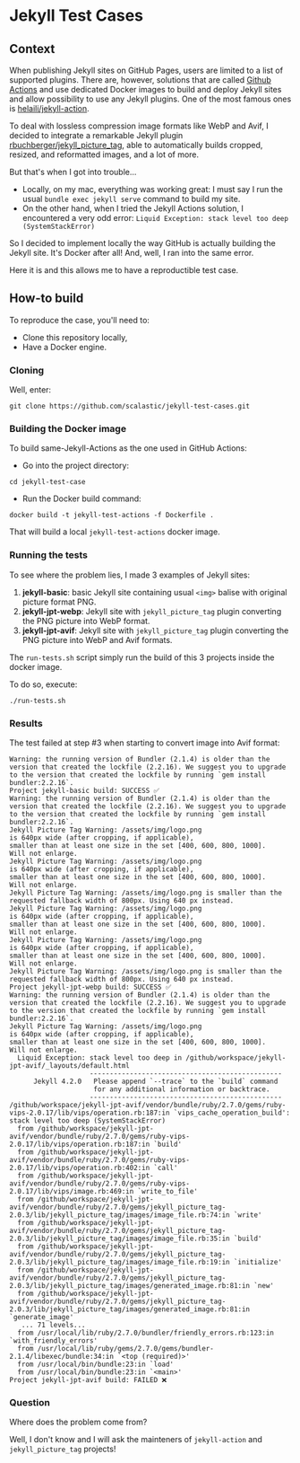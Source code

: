 # Jekyll Test Cases

## Context

When publishing Jekyll sites on GitHub Pages, users are limited to a list of supported plugins. There are, however, solutions that are called [Github Actions](https://docs.github.com/en/actions) and use dedicated Docker images to build and deploy Jekyll sites and allow possibility to use any Jekyll plugins. One of the most famous ones is [helaili/jekyll-action](https://github.com/helaili/jekyll-action).

To deal with lossless compression image formats like WebP and Avif, I decided to integrate a remarkable Jekyll plugin [rbuchberger/jekyll_picture_tag](https://github.com/rbuchberger/jekyll_picture_tag), able to automatically builds cropped, resized, and reformatted images, and a lot of more.

But that's when I got into trouble...

- Locally, on my mac, everything was working great: I must say I run the usual `bundle exec jekyll serve` command to build my site.
- On the other hand, when I tried the Jekyll Actions solution, I encountered a very odd error: 
```Liquid Exception: stack level too deep (SystemStackError)``` 

So I decided to implement locally the way GitHub is actually building the Jekyll site. It's Docker after all! And, well, I ran into the same error.

Here it is and this allows me to have a reproductible test case.

## How-to build

To reproduce the case, you'll need to:
- Clone this repository locally,
- Have a Docker engine.

### Cloning

Well, enter:
```
git clone https://github.com/scalastic/jekyll-test-cases.git
```

### Building the Docker image

To build same-Jekyll-Actions as the one used in GitHub Actions:

- Go into the project directory:
```
cd jekyll-test-case
```

- Run the Docker build command:
```
docker build -t jekyll-test-actions -f Dockerfile .
```
That will build a local `jekyll-test-actions` docker image.

### Running the tests

To see where the problem lies, I made 3 examples of Jekyll sites:
1. **jekyll-basic**: basic Jekyll site containing usual `<img>` balise with original picture format PNG.
1. **jekyll-jpt-webp**: Jekyll site with `jekyll_picture_tag` plugin converting the PNG picture into WebP format.
1. **jekyll-jpt-avif**: Jekyll site with `jekyll_picture_tag` plugin converting the PNG picture into WebP and Avif formats.

The `run-tests.sh` script simply run the build of this 3 projects inside the docker image. 

To do so, execute:
```
./run-tests.sh
```

### Results

The test failed at step #3 when starting to convert image into Avif format:
```
Warning: the running version of Bundler (2.1.4) is older than the version that created the lockfile (2.2.16). We suggest you to upgrade to the version that created the lockfile by running `gem install bundler:2.2.16`.
Project jekyll-basic build: SUCCESS ✅
Warning: the running version of Bundler (2.1.4) is older than the version that created the lockfile (2.2.16). We suggest you to upgrade to the version that created the lockfile by running `gem install bundler:2.2.16`.
Jekyll Picture Tag Warning: /assets/img/logo.png
is 640px wide (after cropping, if applicable),
smaller than at least one size in the set [400, 600, 800, 1000].
Will not enlarge.
Jekyll Picture Tag Warning: /assets/img/logo.png
is 640px wide (after cropping, if applicable),
smaller than at least one size in the set [400, 600, 800, 1000].
Will not enlarge.
Jekyll Picture Tag Warning: /assets/img/logo.png is smaller than the requested fallback width of 800px. Using 640 px instead.
Jekyll Picture Tag Warning: /assets/img/logo.png
is 640px wide (after cropping, if applicable),
smaller than at least one size in the set [400, 600, 800, 1000].
Will not enlarge.
Jekyll Picture Tag Warning: /assets/img/logo.png
is 640px wide (after cropping, if applicable),
smaller than at least one size in the set [400, 600, 800, 1000].
Will not enlarge.
Jekyll Picture Tag Warning: /assets/img/logo.png is smaller than the requested fallback width of 800px. Using 640 px instead.
Project jekyll-jpt-webp build: SUCCESS ✅
Warning: the running version of Bundler (2.1.4) is older than the version that created the lockfile (2.2.16). We suggest you to upgrade to the version that created the lockfile by running `gem install bundler:2.2.16`.
Jekyll Picture Tag Warning: /assets/img/logo.png
is 640px wide (after cropping, if applicable),
smaller than at least one size in the set [400, 600, 800, 1000].
Will not enlarge.
  Liquid Exception: stack level too deep in /github/workspace/jekyll-jpt-avif/_layouts/default.html
                    ------------------------------------------------
      Jekyll 4.2.0   Please append `--trace` to the `build` command 
                     for any additional information or backtrace. 
                    ------------------------------------------------
/github/workspace/jekyll-jpt-avif/vendor/bundle/ruby/2.7.0/gems/ruby-vips-2.0.17/lib/vips/operation.rb:187:in `vips_cache_operation_build': stack level too deep (SystemStackError)
  from /github/workspace/jekyll-jpt-avif/vendor/bundle/ruby/2.7.0/gems/ruby-vips-2.0.17/lib/vips/operation.rb:187:in `build'
  from /github/workspace/jekyll-jpt-avif/vendor/bundle/ruby/2.7.0/gems/ruby-vips-2.0.17/lib/vips/operation.rb:402:in `call'
  from /github/workspace/jekyll-jpt-avif/vendor/bundle/ruby/2.7.0/gems/ruby-vips-2.0.17/lib/vips/image.rb:469:in `write_to_file'
  from /github/workspace/jekyll-jpt-avif/vendor/bundle/ruby/2.7.0/gems/jekyll_picture_tag-2.0.3/lib/jekyll_picture_tag/images/image_file.rb:74:in `write'
  from /github/workspace/jekyll-jpt-avif/vendor/bundle/ruby/2.7.0/gems/jekyll_picture_tag-2.0.3/lib/jekyll_picture_tag/images/image_file.rb:35:in `build'
  from /github/workspace/jekyll-jpt-avif/vendor/bundle/ruby/2.7.0/gems/jekyll_picture_tag-2.0.3/lib/jekyll_picture_tag/images/image_file.rb:19:in `initialize'
  from /github/workspace/jekyll-jpt-avif/vendor/bundle/ruby/2.7.0/gems/jekyll_picture_tag-2.0.3/lib/jekyll_picture_tag/images/generated_image.rb:81:in `new'
  from /github/workspace/jekyll-jpt-avif/vendor/bundle/ruby/2.7.0/gems/jekyll_picture_tag-2.0.3/lib/jekyll_picture_tag/images/generated_image.rb:81:in `generate_image'
   ... 71 levels...
  from /usr/local/lib/ruby/2.7.0/bundler/friendly_errors.rb:123:in `with_friendly_errors'
  from /usr/local/lib/ruby/gems/2.7.0/gems/bundler-2.1.4/libexec/bundle:34:in `<top (required)>'
  from /usr/local/bin/bundle:23:in `load'
  from /usr/local/bin/bundle:23:in `<main>'
Project jekyll-jpt-avif build: FAILED ❌
```

### Question

Where does the problem come from?

Well, I don't know and I will ask the mainteners of `jekyll-action` and  `jekyll_picture_tag` projects!
